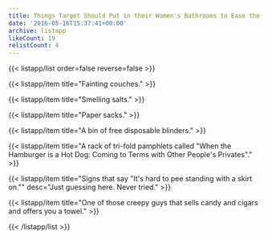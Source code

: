 ```yaml
---
title: Things Target Should Put in their Women's Bathrooms to Ease the Transition
date: '2016-05-16T15:37:41+00:00'
archive: listapp
likeCount: 19
relistCount: 4
---
```



{{< listapp/list order=false reverse=false >}}

   {{< listapp/item title="Fainting couches." >}}

   {{< listapp/item title="Smelling salts." >}}

   {{< listapp/item title="Paper sacks." >}}

   {{< listapp/item title="A bin of free disposable blinders." >}}

   {{< listapp/item title="A rack of tri-fold pamphlets called \"When the Hamburger is a Hot Dog: Coming to Terms with Other People's Privates\"." >}}

   {{< listapp/item title="Signs that say \"It's hard to pee standing with a skirt on.\""
      desc="Just guessing here. Never tried." >}}

   {{< listapp/item title="One of those creepy guys that sells candy and cigars and offers you a towel." >}}

{{< /listapp/list >}}
